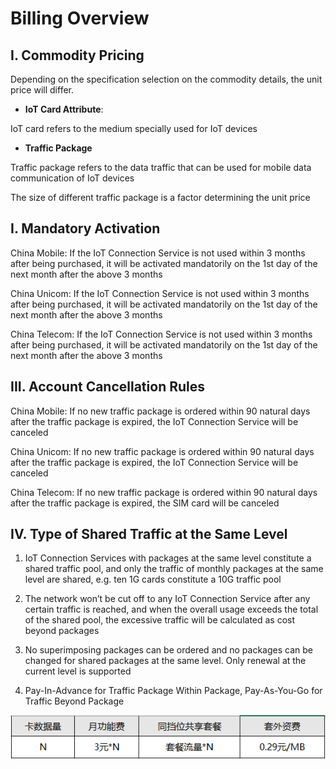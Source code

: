 # Billing Overview
## I. Commodity Pricing
Depending on the specification selection on the commodity details, the unit price will differ.

* **IoT Card Attribute**:

IoT card refers to the medium specially used for IoT devices

* **Traffic Package**

Traffic package refers to the data traffic that can be used for mobile data communication of IoT devices

The size of different traffic package is a factor determining the unit price
## I. Mandatory Activation
China Mobile: If the IoT Connection Service is not used within 3 months after being purchased, it will be activated mandatorily on the 1st day of the next month after the above 3 months

China Unicom: If the IoT Connection Service is not used within 3 months after being purchased, it will be activated mandatorily on the 1st day of the next month after the above 3 months

China Telecom: If the IoT Connection Service is not used within 3 months after being purchased, it will be activated mandatorily on the 1st day of the next month after the above 3 months
## III. Account Cancellation Rules
China Mobile: If no new traffic package is ordered within 90 natural days after the traffic package is expired, the IoT Connection Service will be canceled

China Unicom: If no new traffic package is ordered within 90 natural days after the traffic package is expired, the IoT Connection Service will be canceled

China Telecom: If no new traffic package is ordered within 90 natural days after the traffic package is expired, the SIM card will be canceled
## IV. Type of Shared Traffic at the Same Level
1. IoT Connection Services with packages at the same level constitute a shared traffic pool, and only the traffic of monthly packages at the same level are shared, e.g. ten 1G cards constitute a 10G traffic pool

2. The network won’t be cut off to any IoT Connection Service after any certain traffic is reached, and when the overall usage exceeds the total of the shared pool, the excessive traffic will be calculated as cost beyond packages

3. No superimposing packages can be ordered and no packages can be changed for shared packages at the same level. Only renewal at the current level is supported

4. Pay-In-Advance for Traffic Package Within Package, Pay-As-You-Go for Traffic Beyond Package

![共享流量月功能费](../../../../image/Query-Card-Service/flowLiquidBath.png2.png)
